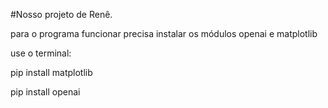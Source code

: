 #Nosso projeto de Renê.

para o programa funcionar precisa instalar os módulos openai e matplotlib

use o terminal: 

pip install matplotlib

pip install openai
